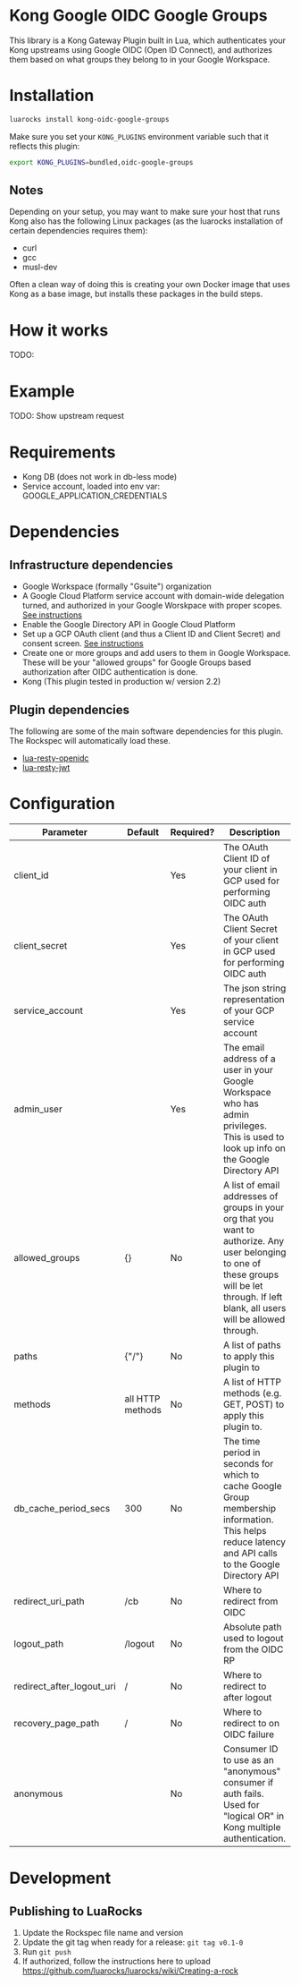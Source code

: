 # Kong Google OIDC Google Groups
This library is a Kong Gateway Plugin built in Lua, which authenticates your Kong upstreams using Google OIDC (Open ID Connect),
and authorizes them based on what groups they belong to in your Google Workspace.

# Installation

```bash
luarocks install kong-oidc-google-groups
```

Make sure you set your `KONG_PLUGINS` environment variable such that it reflects this plugin:

```bash
export KONG_PLUGINS=bundled,oidc-google-groups
```

## Notes
Depending on your setup, you may want to make sure your host that runs Kong also has the following 
Linux packages (as the luarocks installation of certain dependencies requires them):

- curl 
- gcc 
- musl-dev

Often a clean way of doing this is creating your own Docker image that uses Kong as a base image, but installs these 
packages in the build steps. 

# How it works
TODO: <Lucid Chart Diagram Overview>

# Example
TODO: Show upstream request

# Requirements
* Kong DB (does not work in db-less mode)
* Service account, loaded into env var: GOOGLE_APPLICATION_CREDENTIALS

# Dependencies

## Infrastructure dependencies
- Google Workspace (formally "Gsuite") organization
- A Google Cloud Platform service account with domain-wide delegation turned, and authorized in your Google 
  Worskpace with proper scopes. [See instructions]()
- Enable the Google Directory API in Google Cloud Platform
- Set up a GCP OAuth client (and thus a Client ID and Client Secret) and consent screen. [See instructions]()
- Create one or more groups and add users to them in Google Workspace. These will be your "allowed groups" for Google 
  Groups based authorization after OIDC authentication is done.
- Kong (This plugin tested in production w/ version 2.2)
  
## Plugin dependencies
The following are some of the main software dependencies for this plugin. The Rockspec will automatically load these.
- [lua-resty-openidc](https://github.com/zmartzone/lua-resty-openidc) 
- [lua-resty-jwt](https://github.com/SkyLothar/lua-resty-jwt)


# Configuration

| Parameter                 | Default          | Required? | Description                                                                                                                                                                                  |
|---------------------------|------------------|-----------|----------------------------------------------------------------------------------------------------------------------------------------------------------------------------------------------|
| client_id                 |                  | Yes       | The OAuth Client ID of your client in GCP used for performing OIDC auth                                                                                                                      |
| client_secret             |                  | Yes       | The OAuth Client Secret of your client in GCP used for performing OIDC auth                                                                                                                  |
| service_account           |                  | Yes       | The json string representation of your GCP service account                                                                                                                                   |
| admin_user                |                  | Yes       | The email address of a user in your Google Workspace who has admin privileges. This is used to look up info on the Google Directory API                                                      |
| allowed_groups            | {}               | No        | A list of email addresses of groups in your org that you want to authorize. Any user belonging to one of these groups will be let through. If left blank, all users will be allowed through. |
| paths                     | {"/"}            | No        | A list of paths to apply this plugin to                                                                                                                                                      |
| methods                   | all HTTP methods | No        | A list of HTTP methods (e.g. GET, POST) to apply this plugin to.                                                                                                                             |
| db_cache_period_secs      | 300              | No        | The time period in seconds for which to cache Google Group membership information. This helps reduce latency and API calls to the Google Directory API                                       |
| redirect_uri_path         | /cb              | No        | Where to redirect from OIDC                                                                                                                                                                  |
| logout_path               | /logout          | No        | Absolute path used to logout from the OIDC RP                                                                                                                                                |
| redirect_after_logout_uri | /                | No        | Where to redirect to after logout                                                                                                                                                            |
| recovery_page_path        | /                | No        | Where to redirect to on OIDC failure                                                                                                                                                            |
| anonymous                 |                  | No        | Consumer ID to use as an "anonymous" consumer if auth fails. Used for "logical OR" in Kong multiple authentication.                                                                                                                                                            |

# Development
## Publishing to LuaRocks
1. Update the Rockspec file name and version 
2. Update the git tag when ready for a release: `git tag v0.1-0`
3. Run `git push`
4. If authorized, follow the instructions here to upload https://github.com/luarocks/luarocks/wiki/Creating-a-rock
